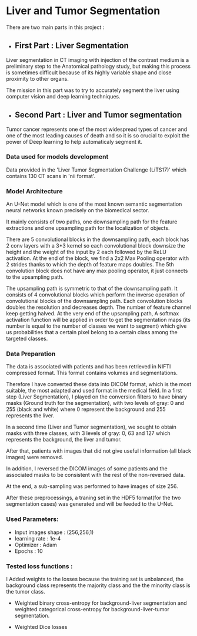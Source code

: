 # Liver and Tumor Segmentation

There are two main parts in this project : 

* ## First Part : Liver Segmentation 
Liver segmentation in CT imaging with injection of the
contrast medium is a preliminary step to the Anatomical pathology study, but making this process  is sometimes difficult because of its highly variable shape and close proximity to other organs.

The mission in this part was to try to accurately segment the liver using computer vision and deep learning techniques.


* ## Second Part : Liver and Tumor segmentation 

Tumor cancer represents one of the most widespread types of cancer and one of the most leading causes of death and so it is so crucial to exploit the power of Deep learning to help automaticaly segment it.

### Data used for models development

Data provided in the 'Liver Tumor Segmentation Challenge (LiTS17)' which contains 130 CT scans in 'nii format'.

### Model Architecture

An U-Net model which is one of the most known semantic segmentation neural networks known precisely on the biomedical sector. 

It mainly consists of two paths, one downsampling path for the feature extractions and one upsampling path for the localization of objects.

There are 5 convolutional blocks in the downsampling path, each block has 2 conv layers with a 3*3 kernel so each convolutional block downsize the height and the weight of the input by 2 each followed by the ReLU activation. At the end of the block, we find a 2x2 Max Pooling operator with 2 strides thanks to which the depth of feature maps doubles.
The 5th convolution block does not have any max pooling operator, it just connects to the upsampling path.

The upsampling path is symmetric to that of the downsampling path. It consists of 4 convolutional blocks which perform the inverse operation of convolutional blocks of the downsampling path. Each convolution blocks doubles the resolution and decreases depth. The number of feature channel keep getting halved. At the very end of the upsampling path, A softmax activation function will be applied in order to get the segmentation maps (its number is equal to the number of classes we want to segment) which give us probabilities that a certain pixel belong to a certain class among the targeted classes.

### Data Preparation

The data is associated with patients and has been retrieved in
NIFTI compressed format. This format contains volumes and segmentations.

Therefore I have converted these data into DICOM format, which is the most suitable, the most adapted and used format in the medical field.
In a first step (Liver Segmentation), I played on the conversion filters to have
binary masks (Ground truth for the segmentation), with two levels of gray: 0 and 255 (black and white) where 0 represent the background and 255 represents the liver.

In a second time (Liver and Tumor segmentation), we sought to obtain masks with three classes, with 3
levels of gray: 0, 63 and 127 which represents the background, the liver and tumor.

After that, patients with images that did not give useful information (all black images) were removed.

In addition, I reversed the DICOM images of some patients and the associated masks to be consistent with the rest of the non-reversed data.

At the end, a sub-sampling was performed to have images of size 256.

After these preprocessings, a traning set in the HDF5 format(for the two segmentation cases) was generated and will be feeded to the U-Net.


### Used Parameters:

* Input images shape : (256,256,1)
* learning rate : 1e-4
* Optimizer : Adam
* Epochs : 10 

### Tested loss functions : 

I Added weights to the losses because the training set is unbalanced, the background class represents the majority class and the the minority class is the tumor class.

* Weighted binary cross-entropy for background-liver segmentation and weighted categorical cross-entropy for background-liver-tumor segmentation.

* Weighted Dice losses

